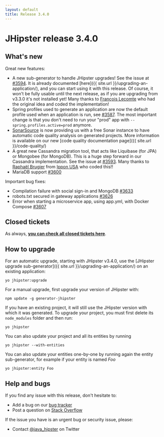 ```yaml
---
layout: default
title: Release 3.4.0
---
```


JHipster release 3.4.0
==================

What's new
----------

Great new features:

- A new sub-generator to handle JHipster upgrades! See the issue at [#3594](https://github.com/jhipster/generator-jhipster/issues/3594). It is already documented
[here]({{ site.url }}/upgrading-an-application/), and you can start using it with this release. Of course, it won't be fully usable until the next release, as if you are upgrading from v3.3.0 it's not installed yet! Many thanks to [François Lecomte](https://github.com/lordlothar99) who had the original idea and coded the implementation!
- Spring profiles used to generate an application are now the default profile used when an application is run, see [#3587](https://github.com/jhipster/generator-jhipster/issues/3587). The most important change is that you don't need to run your "prod" app with `--spring.profiles.active=prod` anymore.
- [SonarSource](http://www.sonarsource.com/) is now providing us with a free Sonar instance to have automatic code quality analysis on generated projects. More information is available on our new [code quality documentation page]({{ site.url }}/code-quality/)
- A great new Cassandra migration tool, that acts like Liquibase (for JPA) or Mongobee (for MongoDB). This is a huge step forward in our Cassandra implementation. See the issue at [#3593](https://github.com/jhipster/generator-jhipster/issues/3593). Many thanks to [Raphaël Brugier](https://twitter.com/rbrugier) from [Ippon USA](http://www.ipponusa.com/) who coded this!!
- MariaDB support [#3600](https://github.com/jhipster/generator-jhipster/issues/3600)

Important bug fixes:

- Compilation failure with social sign-in and MongoDB [#3633](https://github.com/jhipster/generator-jhipster/issues/3633)
- robots.txt secured in gateway applications [#3626](https://github.com/jhipster/generator-jhipster/issues/3626)
- Error when starting a microservice app, using app.yml, with Docker Compose [#3607](https://github.com/jhipster/generator-jhipster/issues/3607)

Closed tickets
------------
As always, __[you can check all closed tickets here](https://github.com/jhipster/generator-jhipster/issues?q=milestone%3A3.4.0+is%3Aclosed)__.

How to upgrade
------------

For an automatic upgrade, starting with JHipster v3.4.0, use the [JHipster upgrade sub-generator]({{ site.url }}/upgrading-an-application/) on an existing application:

```
yo jhipster:upgrade
```

For a manual upgrade, first upgrade your version of JHipster with:

```
npm update -g generator-jhipster
```

If you have an existing project, it will still use the JHipster version with which it was generated.
To upgrade your project, you must first delete its `node_modules` folder and then run:

```
yo jhipster
```

You can also update your project and all its entities by running

```
yo jhipster --with-entities
```

You can also update your entities one-by-one by running again the entity sub-generator, for example if your entity is named _Foo_

```
yo jhipster:entity Foo
```

Help and bugs
--------------

If you find any issue with this release, don't hesitate to:

- Add a bug on our [bug tracker](https://github.com/jhipster/generator-jhipster/issues?state=open)
- Post a question on [Stack Overflow](http://stackoverflow.com/tags/jhipster/info)

If the issue you have is an urgent bug or security issue, please:

- Contact [@java_hipster](https://twitter.com/java_hipster) on Twitter
